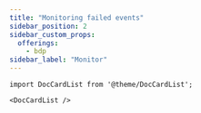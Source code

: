 ```yaml
---
title: "Monitoring failed events"
sidebar_position: 2
sidebar_custom_props:
  offerings:
    - bdp
sidebar_label: "Monitor"
---
```


```mdx-code-block
import DocCardList from '@theme/DocCardList';

<DocCardList />
```
